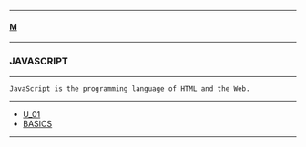 
---

#### [M](https://github.com/ttltrk/TTT/blob/master/menu.md)

---

### JAVASCRIPT

---

```
JavaScript is the programming language of HTML and the Web.
```

---

* [U_01](https://github.com/ttltrk/TTT/tree/master/JS/U_01/U_01.md)
* [BASICS]()

---
